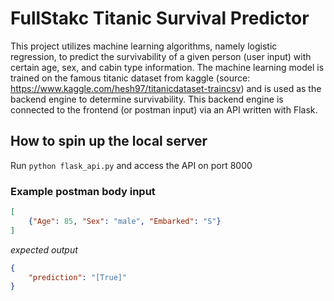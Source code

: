 # FullStakc Titanic Survival Predictor

This project utilizes machine learning algorithms, namely logistic regression, to predict the survivability of a given person (user input) with certain age, sex, and cabin type information. The machine learning model is trained on the famous titanic dataset from kaggle (source: https://www.kaggle.com/hesh97/titanicdataset-traincsv) and is used as the backend engine to determine survivability. This backend engine is connected to the frontend (or postman input) via an API written with Flask.

## How to spin up the local server
Run `python flask_api.py` and access the API on port 8000

### Example postman body input
```JSON
[
    {"Age": 85, "Sex": "male", "Embarked": "S"}
]
```

*expected output*
```json
{
    "prediction": "[True]"
}
```